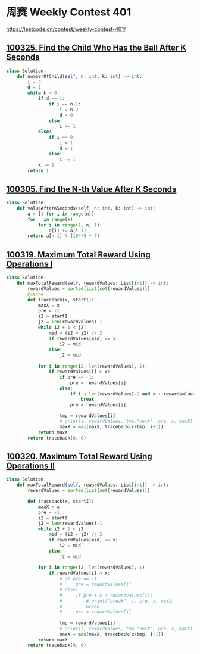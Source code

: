 
# 周赛 Weekly Contest 401

https://leetcode.cn/contest/weekly-contest-401/



## [100325. Find the Child Who Has the Ball After K Seconds](https://leetcode.cn/contest/weekly-contest-401/problems/find-the-child-who-has-the-ball-after-k-seconds/)

```python
class Solution:
    def numberOfChild(self, n: int, k: int) -> int:
        i = 0
        d = 1
        while k > 0:
            if d == 1:
                if i == n-1:
                    i = n-2
                    d = 0
                else:
                    i += 1
            else:
                if i == 0:
                    i = 1
                    d = 1
                else:
                    i -= 1
            k -= 1
        return i
```



## [100305. Find the N-th Value After K Seconds](https://leetcode.cn/contest/weekly-contest-401/problems/find-the-n-th-value-after-k-seconds/)

```python
class Solution:
    def valueAfterKSeconds(self, n: int, k: int) -> int:
        a = [1 for i in range(n)]
        for _ in range(k):
            for i in range(1, n, 1):
                a[i] += a[i-1] 
        return a[n-1] % (10**9 + 7)
```



## [100319. Maximum Total Reward Using Operations I](https://leetcode.cn/contest/weekly-contest-401/problems/maximum-total-reward-using-operations-i/)

```python
class Solution:
    def maxTotalReward(self, rewardValues: List[int]) -> int:
        rewardValues = sorted(list(set(rewardValues)))
        @cache
        def traceback(x, startI):
            maxX = x
            pre = -1
            i2 = startI
            j2 = len(rewardValues)-1
            while i2 + 1 < j2:
                mid = (i2 + j2) // 2
                if rewardValues[mid] <= x:
                    i2 = mid
                else:
                    j2 = mid
            
            for i in range(i2, len(rewardValues), 1):
                if rewardValues[i] > x:
                    if pre == -1:
                        pre = rewardValues[i]
                    else:
                        if i < len(rewardValues)-2 and x + rewardValues[i] > rewardValues[i+1]:
                            break
                        pre = rewardValues[i]

                    tmp = rewardValues[i]
                    # print(i, rewardValues, tmp,"next", pre, x, maxX)
                    maxX = max(maxX, traceback(x+tmp, i+1))
            return maxX
        return traceback(0, 0)
```



## [100320. Maximum Total Reward Using Operations II](https://leetcode.cn/contest/weekly-contest-401/problems/maximum-total-reward-using-operations-ii/)

```python
class Solution:
    def maxTotalReward(self, rewardValues: List[int]) -> int:
        rewardValues = sorted(list(set(rewardValues)))

        def traceback(x, startI):
            maxX = x
            pre = -1
            i2 = startI
            j2 = len(rewardValues)-1
            while i2 + 1 < j2:
                mid = (i2 + j2) // 2
                if rewardValues[mid] <= x:
                    i2 = mid
                else:
                    j2 = mid
            
            for i in range(i2, len(rewardValues), 1):
                if rewardValues[i] > x:
                    # if pre == -1:
                    #     pre = rewardValues[i]
                    # else:
                    #     if pre + x < rewardValues[i]:
                    #         # print("break", i, pre, x, maxX)
                    #         break
                    #     pre = rewardValues[i]
                    
                    tmp = rewardValues[i]
                    # print(i, rewardValues, tmp,"next", pre, x, maxX)
                    maxX = max(maxX, traceback(x+tmp, i+1))
            return maxX
        return traceback(0, 0)
```



